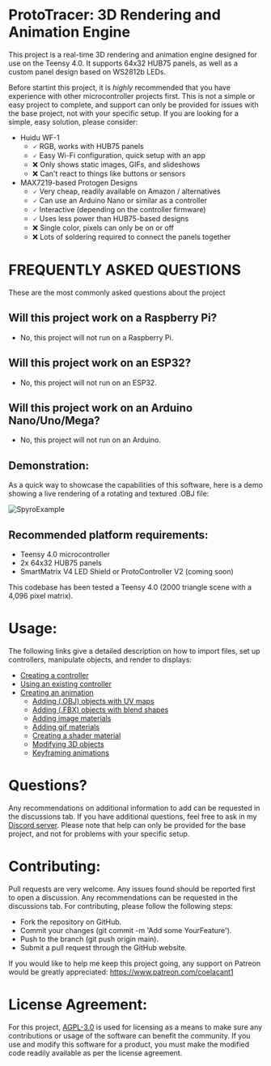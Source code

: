 # **ProtoTracer: 3D Rendering and Animation Engine**
This project is a real-time 3D rendering and animation engine designed for use on the Teensy 4.0. It supports 64x32 HUB75 panels, as well as a custom panel design based on WS2812b LEDs.

Before startint this project, it is _highly_ recommended that you have experience with other microcontroller projects first. This is not a simple or easy project to complete, and support can only be provided for issues with the base project, not with your specific setup. If you are looking for a simple, easy solution, please consider:
- Huidu WF-1
  - 🗸 RGB, works with HUB75 panels
  - 🗸 Easy Wi-Fi configuration, quick setup with an app
  - ❌ Only shows static images, GIFs, and slideshows
  - ❌ Can't react to things like buttons or sensors
- MAX7219-based Protogen Designs
  - 🗸 Very cheap, readily available on Amazon / alternatives
  - 🗸 Can use an Arduino Nano or similar as a controller
  - 🗸 Interactive (depending on the controller firmware)
  - 🗸 Uses less power than HUB75-based designs
  - ❌ Single color, pixels can only be on or off
  - ❌ Lots of soldering required to connect the panels together
  
# FREQUENTLY ASKED QUESTIONS
These are the most commonly asked questions about the project

## Will this project work on a Raspberry Pi?
- No, this project will not run on a Raspberry Pi.
## Will this project work on an ESP32?
- No, this project will not run on an ESP32.
## Will this project work on an Arduino Nano/Uno/Mega?
- No, this project will not run on an Arduino.

## Demonstration:
As a quick way to showcase the capabilities of this software, here is a demo showing a live rendering of a rotating and textured .OBJ file:

![SpyroExample](https://user-images.githubusercontent.com/77935580/130149757-41306da9-5296-42f5-86bc-87f785d9e56b.gif)

## Recommended platform requirements:
- Teensy 4.0 microcontroller
- 2x 64x32 HUB75 panels
- SmartMatrix V4 LED Shield or ProtoController V2 (coming soon)

This codebase has been tested a Teensy 4.0 (2000 triangle scene with a 4,096 pixel matrix).

# Usage:
The following links give a detailed description on how to import files, set up controllers, manipulate objects, and render to displays:
- [Creating a controller](https://github.com/coelacant1/ProtoTracer/wiki/Creating-a-custom-controller)
- [Using an existing controller](https://github.com/coelacant1/ProtoTracer/wiki/Using-an-Existing-Controller)
- [Creating an animation](https://github.com/coelacant1/ProtoTracer/wiki/Creating-an-Animation)
  - [Adding (.OBJ) objects with UV maps](https://github.com/coelacant1/ProtoTracer/wiki/Adding-.OBJ-Objects-with-UV-Maps)
  - [Adding (.FBX) objects with blend shapes](https://github.com/coelacant1/ProtoTracer/wiki/Adding-.FBX-objects-with-Blend-Shapes)
  - [Adding image materials](https://github.com/coelacant1/ProtoTracer/wiki/Adding-Image-Materials)
  - [Adding gif materials](https://github.com/coelacant1/ProtoTracer/wiki/Adding-GIF-Materials)
  - [Creating a shader material](https://github.com/coelacant1/ProtoTracer/wiki/Creating-a-Shader-Material)
  - [Modifying 3D objects](https://github.com/coelacant1/ProtoTracer/wiki/Modifying-3D-Objects)
  - [Keyframing animations](https://github.com/coelacant1/ProtoTracer/wiki/Keyframing-Animations)

# Questions?
Any recommendations on additional information to add can be requested in the discussions tab. If you have additional questions, feel free to ask in my [Discord server](https://discord.gg/YwaWnhJ). Please note that help can only be provided for the base project, and not for problems with your specific setup.

# Contributing:
Pull requests are very welcome. Any issues found should be reported first to open a discussion. Any recommendations can be requested in the discussions tab. For contributing, please follow the following steps:

- Fork the repository on GitHub.
- Commit your changes (git commit -m 'Add some YourFeature').
- Push to the branch (git push origin main).
- Submit a pull request through the GitHub website.

If you would like to help me keep this project going, any support on Patreon would be greatly appreciated: https://www.patreon.com/coelacant1

# License Agreement:
For this project, [AGPL-3.0](https://choosealicense.com/licenses/agpl-3.0/) is used for licensing as a means to make sure any contributions or usage of the software can benefit the community. If you use and modify this software for a product, you must make the modified code readily available as per the license agreement.
